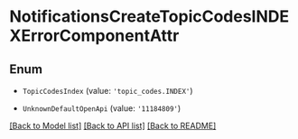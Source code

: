 # NotificationsCreateTopicCodesINDEXErrorComponentAttr


## Enum

* `TopicCodesIndex` (value: `'topic_codes.INDEX'`)

* `UnknownDefaultOpenApi` (value: `'11184809'`)

[[Back to Model list]](../README.md#documentation-for-models) [[Back to API list]](../README.md#documentation-for-api-endpoints) [[Back to README]](../README.md)
